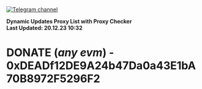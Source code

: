 [![Telegram channel](https://img.shields.io/endpoint?url=https://runkit.io/damiankrawczyk/telegram-badge/branches/master?url=https://t.me/n4z4v0d)](https://t.me/n4z4v0d) 

**Dynamic Updates Proxy List with Proxy Checker**  
**Last Updated: 20.12.23 10:32**

# DONATE (_any evm_) - 0xDEADf12DE9A24b47Da0a43E1bA70B8972F5296F2
